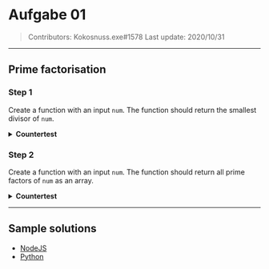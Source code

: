 # Aufgabe 01

> Contributors: Kokosnuss.exe#1578
> Last update: 2020/10/31

---

## Prime factorisation

### Step 1

Create a function with an input `num`. The function should return the smallest divisor of `num`.

<details>
    <summary><b>Countertest</b></summary>
    If <pre>num = 10</pre>
    then
    <pre>2</pre>
</details>

### Step 2

Create a function with an input `num`. The function should return all prime factors of `num` as an array.

<details>
    <summary><b>Countertest</b></summary>
    If <pre>num = 1000</pre>
    then
    <pre>[ 2, 2, 2, 5, 5, 5 ]</pre>
</details>

---

## Sample solutions

-   [NodeJS](solutions/js)
-   [Python](solutions/python)
